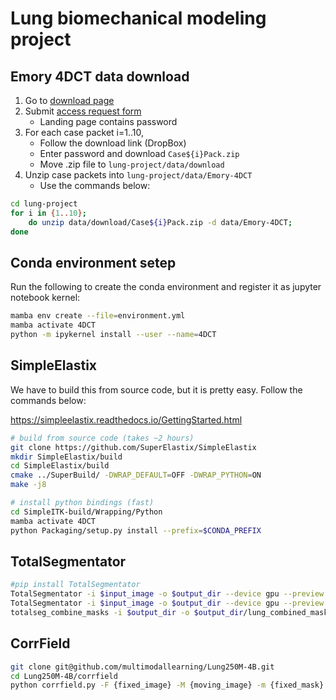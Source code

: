 # Lung biomechanical modeling project

## Emory 4DCT data download

1. Go to [download page](https://med.emory.edu/departments/radiation-oncology/research-laboratories/deformable-image-registration/downloads-and-reference-data/4dct.html)
2. Submit [access request form](https://med.emory.edu/departments/radiation-oncology/research-laboratories/deformable-image-registration/access-request-form.html)
	- Landing page contains password
3. For each case packet i=1..10,
	- Follow the download link (DropBox)
	- Enter password and download `Case${i}Pack.zip`
	- Move .zip file to `lung-project/data/download`
4. Unzip case packets into `lung-project/data/Emory-4DCT`
	- Use the commands below:

```bash
cd lung-project
for i in {1..10};
	do unzip data/download/Case${i}Pack.zip -d data/Emory-4DCT;
done
```
## Conda environment setep

Run the following to create the conda environment and register it as jupyter notebook kernel:

```bash
mamba env create --file=environment.yml
mamba activate 4DCT
python -m ipykernel install --user --name=4DCT
```

## SimpleElastix

We have to build this from source code, but it is pretty easy. Follow the commands below:

https://simpleelastix.readthedocs.io/GettingStarted.html

```bash
# build from source code (takes ~2 hours)
git clone https://github.com/SuperElastix/SimpleElastix
mkdir SimpleElastix/build
cd SimpleElastix/build
cmake ../SuperBuild/ -DWRAP_DEFAULT=OFF -DWRAP_PYTHON=ON
make -j8

# install python bindings (fast)
cd SimpleITK-build/Wrapping/Python
mamba activate 4DCT
python Packaging/setup.py install --prefix=$CONDA_PREFIX
```

## TotalSegmentator

```bash
#pip install TotalSegmentator
TotalSegmentator -i $input_image -o $output_dir --device gpu --preview --statistics -ta total --roi_subset lung_upper_lobe_right lung_upper_lobe_left lung_middle_lobe_right lung_lower_lobe_right lung_lower_lobe_left
TotalSegmentator -i $input_image -o $output_dir --device gpu --preview --statistics -ta lung_vessels
totalseg_combine_masks -i $output_dir -o $output_dir/lung_combined_mask.nii.gz -m lung
```

## CorrField

```bash
git clone git@github.com/multimodallearning/Lung250M-4B.git
cd Lung250M-4B/corrfield
python corrfield.py -F {fixed_image} -M {moving_image} -m {fixed_mask} -o {output_path}
```

